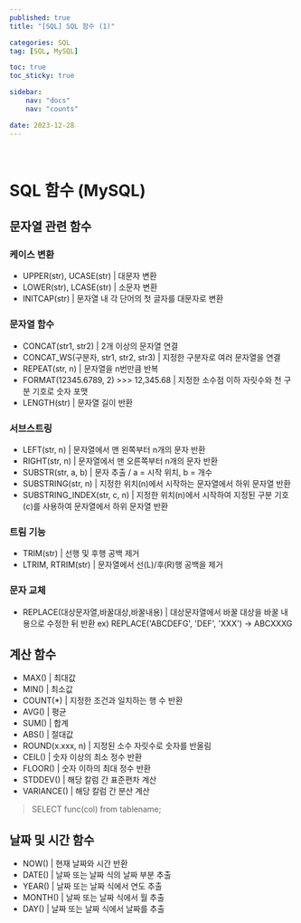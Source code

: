 ```yaml
---
published: true
title: "[SQL] SQL 함수 (1)"

categories: SQL
tag: [SQL, MySQL]

toc: true
toc_sticky: true

sidebar:
    nav: "docs"
    nav: "counts"

date: 2023-12-28
---
```


<br>

# SQL 함수 (MySQL)

## 문자열 관련 함수

### 케이스 변환
- UPPER(str), UCASE(str) | 대문자 변환
- LOWER(str), LCASE(str) | 소문자 변환
- INITCAP(str) | 문자열 내 각 단어의 첫 글자를 대문자로 변환

### 문자열 함수
- CONCAT(str1, str2) | 2개 이상의 문자열 연결
- CONCAT_WS(구분자, str1, str2, str3) | 지정한 구분자로 여러 문자열을 연결
- REPEAT(str, n) | 문자열을 n번만큼 반복
- FORMAT(12345.6789, 2) >>> 12,345.68 | 지정한 소수점 이하 자릿수와 천 구분 기호로 숫자 포맷
- LENGTH(str) | 문자열 길이 반환

### 서브스트링

- LEFT(str, n) | 문자열에서 맨 왼쪽부터 n개의 문자 반환
- RIGHT(str, n) | 문자열에서 맨 오른쪽부터 n개의 문자 반환
- SUBSTR(str, a, b) | 문자 추출 / a = 시작 위치, b = 개수
- SUBSTRING(str, n) | 지정한 위치(n)에서 시작하는 문자열에서 하위 문자열 반환
- SUBSTRING_INDEX(str, c, n) | 지정한 위치(n)에서 시작하여 지정된 구분 기호(c)를 사용하여 문자열에서 하위 문자열 반환


### 트림 기능
- TRIM(str) | 선행 및 후행 공백 제거
- LTRIM, RTRIM(str) | 문자열에서 선(L)/후(R)행 공백을 제거

### 문자 교체
- REPLACE(대상문자열,바꿀대상,바꿀내용) | 대상문자열에서 바꿀 대상을 바꿀 내용으로 수정한 뒤 반환 ex) REPLACE('ABCDEFG', 'DEF', 'XXX') -> ABCXXXG
  

## 계산 함수

- MAX() | 최대값
- MIN() | 최소값
- COUNT(*) | 지정한 조건과 일치하는 행 수 반환
- AVG() | 평균
- SUM() | 합계
- ABS() | 절대값
- ROUND(x.xxx, n) | 지정된 소수 자릿수로 숫자를 반올림
- CEIL() | 숫자 이상의 최소 정수 반환
- FLOOR() | 숫자 이하의 최대 정수 반환
- STDDEV() | 해당 칼럼 간 표준편차 계산
- VARIANCE() | 해당 칼럼 간 분산 계산

> SELECT func(col) from tablename;


## 날짜 및 시간 함수

- NOW() | 현재 날짜와 시간 반환
- DATE() | 날짜 또는 날짜 식의 날짜 부분 추출
- YEAR() | 날짜 또는 날짜 식에서 연도 추출
- MONTH() | 날짜 또는 날짜 식에서 월 추출
- DAY() | 날짜 또는 날짜 식에서 날짜를 추출